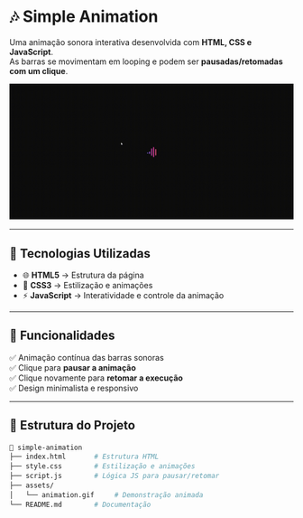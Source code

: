 # 🎶 Simple Animation  

Uma animação sonora interativa desenvolvida com **HTML, CSS e JavaScript**.  
As barras se movimentam em looping e podem ser **pausadas/retomadas com um clique**.  

![Preview da Animação](./assets/animation.gif)  

---

## 🚀 Tecnologias Utilizadas  

- 🌐 **HTML5** → Estrutura da página  
- 🎨 **CSS3** → Estilização e animações  
- ⚡ **JavaScript** → Interatividade e controle da animação  

---

## 🎯 Funcionalidades  

✅ Animação contínua das barras sonoras  
✅ Clique para **pausar a animação**  
✅ Clique novamente para **retomar a execução**  
✅ Design minimalista e responsivo  

---

## 📂 Estrutura do Projeto  

```bash
📁 simple-animation
├── index.html       # Estrutura HTML
├── style.css        # Estilização e animações
├── script.js        # Lógica JS para pausar/retomar
├── assets/
│   └── animation.gif     # Demonstração animada
└── README.md        # Documentação
